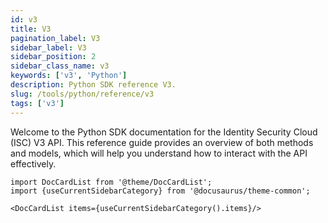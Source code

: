 ```yaml
---
id: v3
title: V3 
pagination_label: V3
sidebar_label: V3
sidebar_position: 2
sidebar_class_name: v3
keywords: ['v3', 'Python']
description: Python SDK reference V3.
slug: /tools/python/reference/v3
tags: ['v3']
--- 
```


Welcome to the Python SDK documentation for the Identity Security Cloud (ISC) V3 API. This reference guide provides an overview of both methods and models, which will help you understand how to interact with the API effectively.

```mdx-code-block
import DocCardList from '@theme/DocCardList';
import {useCurrentSidebarCategory} from '@docusaurus/theme-common';

<DocCardList items={useCurrentSidebarCategory().items}/>
```